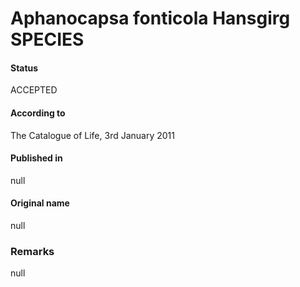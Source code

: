 # Aphanocapsa fonticola Hansgirg SPECIES

#### Status
ACCEPTED

#### According to
The Catalogue of Life, 3rd January 2011

#### Published in
null

#### Original name
null

### Remarks
null